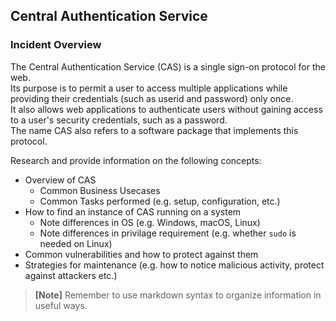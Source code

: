 ## Central Authentication Service

### Incident Overview  

The Central Authentication Service (CAS) is a single sign-on protocol for the web.  
Its purpose is to permit a user to access multiple applications while providing their credentials (such as userid and password) only once.   
It also allows web applications to authenticate users without gaining access to a user's security credentials, such as a password.   
The name CAS also refers to a software package that implements this protocol.      

Research and provide information on the following concepts:  

- Overview of CAS 
    - Common Business Usecases
    - Common Tasks performed (e.g. setup, configuration, etc.)
- How to find an instance of CAS running on a system
    - Note differences in OS (e.g. Windows, macOS, Linux)
    - Note differences in privilage requirement (e.g. whether ```sudo``` is needed on Linux)
- Common vulnerabilities and how to protect against them
- Strategies for maintenance (e.g. how to notice malicious activity, protect against attackers etc.)

>**[Note]** Remember to use markdown syntax to organize information in useful ways.
